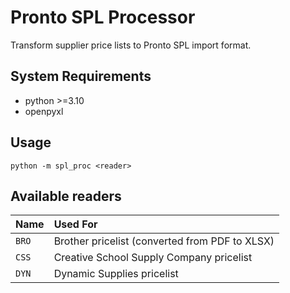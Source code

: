 # Pronto SPL Processor

Transform supplier price lists to Pronto SPL import format.

## System Requirements

- python >=3.10
- openpyxl

## Usage

```
python -m spl_proc <reader>
```

## Available readers

| Name  | Used For                                       |
| :---- | :--------------------------------------------- |
| `BRO` | Brother pricelist (converted from PDF to XLSX) |
| `CSS` | Creative School Supply Company pricelist       |
| `DYN` | Dynamic Supplies pricelist                     |
